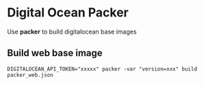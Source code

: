 # Digital Ocean Packer

Use **packer** to build digitalocean base images


## Build web base image

```
DIGITALOCEAN_API_TOKEN="xxxxx" packer -var "version=xxx" build packer_web.json
```
